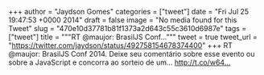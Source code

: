 
+++
author = "Jaydson Gomes"
categories = ["tweet"]
date = "Fri Jul 25 19:47:53 +0000 2014"
draft = false
image = "No media found for this Tweet"
slug = "470e10d37781b81f1373a2d643c55c3610d6987e"
tags = ["tweet"]
title = """RT @maujor: BrasilJS Conf..."""
tweet = true
tweet_url = "https://twitter.com/jaydson/status/492758154678374400"
+++
RT @maujor: BrasilJS Conf 2014.
Deixe seu comentário sobre esse evento ou sobre a JavaScript e concorra ao sorteio de um... http://t.co/w64…
